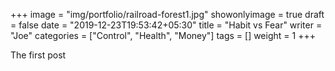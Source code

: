 +++
image = "img/portfolio/railroad-forest1.jpg"
showonlyimage = true
draft = false
date = "2019-12-23T19:53:42+05:30"
title = "Habit vs Fear"
writer = "Joe"
categories = ["Control", "Health", "Money"]
tags = []
weight = 1
+++

The first post


